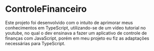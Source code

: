 # ControleFinanceiro
Este projeto foi desenvolvido com o intuito de aprimorar meus conhecimentos em TypeScript, utilizando-se de um vídeo tutorial no youtube, no qual o dev ensinava a fazer um aplicativo de controle de finanças com JavaScript, porém em meu projeto eu fiz as adaptações necessárias para TypeScript.

